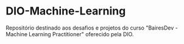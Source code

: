 # DIO-Machine-Learning
Repositório destinado aos desafios e projetos do curso "BairesDev - Machine Learning Practitioner" oferecido pela DIO.
